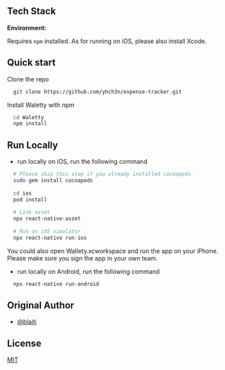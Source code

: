 ## Tech Stack

**Environment:** 

Requires `npm` installed.
As for running on iOS, please also install Xcode.


## Quick start

Clone the repo
```bash
  git clone https://github.com/yhch3n/expense-tracker.git
```

Install Waletty with npm

```bash
  cd Waletty
  npm install
```

    
## Run Locally

-  run locally on iOS, run the following command

```bash
  # Please skip this step if you already installed cocoapods.
  sudo gem install cocoapods
  
  cd ios
  pod install
  
  # Link asset
  npx react-native-asset
  
  # Run on iOS simulator
  npx react-native run-ios
```
You could also open Wallety.xcworkspace and run the app on your iPhone. Please make sure you sign the app in your own team.



-  run locally on Android, run the following command

```bash
  npx react-native run-android
```


## Original Author

- [@blaiti](https://github.com/blaiti)


## License

[MIT](https://github.com/blaiti/Wallety/blob/main/LICENSE)

